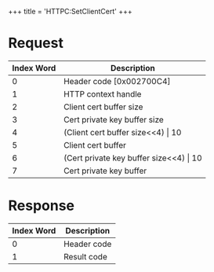 +++
title = 'HTTPC:SetClientCert'
+++

# Request

| Index Word | Description                               |
|------------|-------------------------------------------|
| 0          | Header code \[0x002700C4\]                |
| 1          | HTTP context handle                       |
| 2          | Client cert buffer size                   |
| 3          | Cert private key buffer size              |
| 4          | (Client cert buffer size\<\<4) \| 10      |
| 5          | Client cert buffer                        |
| 6          | (Cert private key buffer size\<\<4) \| 10 |
| 7          | Cert private key buffer                   |

# Response

| Index Word | Description |
|------------|-------------|
| 0          | Header code |
| 1          | Result code |